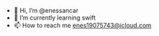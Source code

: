 - 👋 Hi, I’m @enessancar
- 🌱 I’m currently learning swift
- 📫 How to reach me enes19075743@icloud.com
